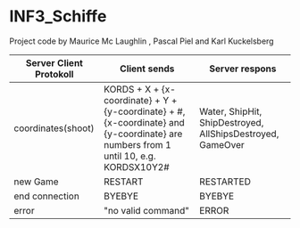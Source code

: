 # INF3_Schiffe
Project code by Maurice Mc Laughlin , Pascal Piel and Karl Kuckelsberg

| Server Client Protokoll  | Client sends | Server respons |
|---|---|---|
|  coordinates(shoot) |  KORDS + X + {x-coordinate} + Y + {y-coordinate} + #, {x-coordinate} and {y-coordinate} are numbers from 1 until  10, e.g. KORDSX10Y2# | Water,  ShipHit, ShipDestroyed, AllShipsDestroyed, GameOver|
|  new Game | RESTART  | RESTARTED|
|  end connection | BYEBYE  | BYEBYE |
|  error | "no valid command" | ERROR |
